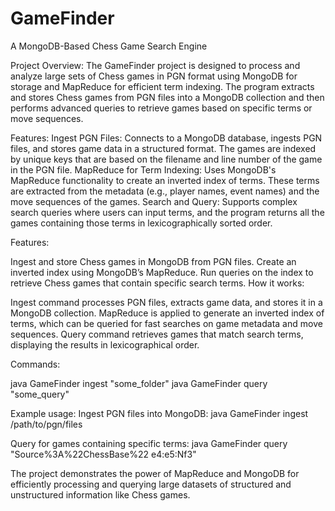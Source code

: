 # GameFinder
A MongoDB-Based Chess Game Search Engine

Project Overview:
The GameFinder project is designed to process and analyze large sets of Chess games in PGN format using MongoDB for storage and MapReduce for efficient term indexing. The program extracts and stores Chess games from PGN files into a MongoDB collection and then performs advanced queries to retrieve games based on specific terms or move sequences.

Features:
Ingest PGN Files:
Connects to a MongoDB database, ingests PGN files, and stores game data in a structured format. The games are indexed by unique keys that are based on the filename and line number of the game in the PGN file.
MapReduce for Term Indexing:
Uses MongoDB's MapReduce functionality to create an inverted index of terms. These terms are extracted from the metadata (e.g., player names, event names) and the move sequences of the games.
Search and Query:
Supports complex search queries where users can input terms, and the program returns all the games containing those terms in lexicographically sorted order.

Features:

Ingest and store Chess games in MongoDB from PGN files.
Create an inverted index using MongoDB’s MapReduce.
Run queries on the index to retrieve Chess games that contain specific search terms.
How it works:

Ingest command processes PGN files, extracts game data, and stores it in a MongoDB collection.
MapReduce is applied to generate an inverted index of terms, which can be queried for fast searches on game metadata and move sequences.
Query command retrieves games that match search terms, displaying the results in lexicographical order.

Commands:

java GameFinder ingest "some_folder"
java GameFinder query "some_query"

Example usage:
Ingest PGN files into MongoDB:
java GameFinder ingest /path/to/pgn/files

Query for games containing specific terms:
java GameFinder query "Source%3A%22ChessBase%22 e4:e5:Nf3"

The project demonstrates the power of MapReduce and MongoDB for efficiently processing and querying large datasets of structured and unstructured information like Chess games.
